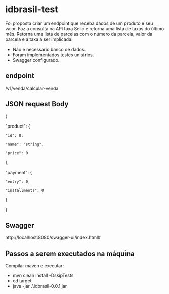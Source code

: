 # idbrasil-test

Foi proposta criar um endpoint que receba dados de um produto e seu valor.
Faz a consulta na API taxa Selic e retorna uma lista de taxas do último mês.
Retorna uma lista de parcelas com o número da parcela, valor da parcela e a taxa a ser implicada.

* Não é necessário banco de dados.
* Foram implementados testes unitários.
* Swagger configurado.

## endpoint
/v1/venda/calcular-venda

## JSON request Body
{

  "product": {
  
    "id": 0,
    
    "name": "string",
    
    "price": 0
  
  },
  
  "payment": {
    
    "entry": 0,
    
    "installments": 0
  
  }

}

## Swagger
http://localhost:8080/swagger-ui/index.html#


## Passos a serem executados na máquina 

Compilar maven e executar:
 - mvn clean install -DskipTests
 - cd target
 - java -jar .\idbrasil-0.0.1.jar
 


